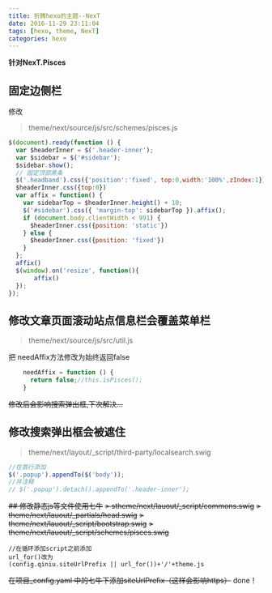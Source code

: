 ```yaml
---
title: 折腾hexo的主题--NexT
date: 2016-11-29 23:11:04
tags: [hexo, theme, NexT]
categories: hexo
---
```

**针对NexT.Pisces**
 ## 固定边侧栏
 修改
 >theme/next/source/js/src/schemes/pisces.js

 ```javascript
 $(document).ready(function () {
   var $headerInner = $('.header-inner');
   var $sidebar = $('#sidebar');
   $sidebar.show();
   // 固定顶部黑条
   $('.headband').css({'position':'fixed', top:0,width:'100%',zIndex:1});
   $headerInner.css({top:0})
   var affix = function() {
     var sidebarTop = $headerInner.height() + 10;
     $('#sidebar').css({ 'margin-top': sidebarTop }).affix();
     if (document.body.clientWidth < 991) {
       $headerInner.css({position: 'static'})
     } else {
       $headerInner.css({position: 'fixed'})
     }
   };
   affix()
   $(window).on('resize', function(){
        affix()
   });
 });
 ```
## 修改文章页面滚动站点信息栏会覆盖菜单栏
>theme/next/source/js/src/util.js

把 needAffix方法修改为始终返回false
```javascript
    needAffix = function () {
      return false;//this.isPisces();
    }
```

~~修改后会影响搜索弹出框,下次解决...~~
## 修改搜索弹出框会被遮住
>theme/next/layout/_script/third-party/localsearch.swig

```javascript
//在首行添加
$('.popup').appendTo($('body'));
//并注释
// $('.popup').detach().appendTo('.header-inner');
```
~~## 修改静态js等文件使用七牛~~
~~> stheme/next/lauout/_script/commons.swig~~
~~> theme/next/lauout/_partials/head.swig~~
~~> theme/next/lauout/_script/bootstrap.swig~~
~~> theme/next/lauout/_script/schemes/pisces.swig~~

```ejsfont
//在循环添加script之前添加
url_for()改为
(config.qiniu.siteUrlPrefix || url_for())+'/'+theme.js
```
 ~~在项目_config.yaml 中的七牛下添加siteUrlPrefix（这样会影响https）~~
done！
